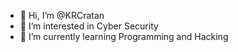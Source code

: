- 👋 Hi, I’m @KRCratan
- 👀 I’m interested in Cyber Security
- 🌱 I’m currently learning Programming and Hacking

<!---
KRCratan/KRCratan is a ✨ special ✨ repository because its `README.md` (this file) appears on your GitHub profile.
You can click the Preview link to take a look at your changes.
--->
